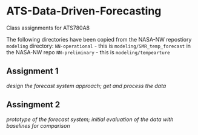 # ATS-Data-Driven-Forecasting
Class assignments for ATS780A8

The following directories have been copied from the NASA-NW repostiory 
`modeling` directory:
`NN-operational` - this is `modeling/SMR_temp_forecast` in the NASA-NW repo
`NN-preliminary` - this is `modeling/tempearture`

## Assignment 1
*design the forecast system approach; get and process the data*

## Assingment 2
*prototype of the forecast system; initial evaluation of the data with baselines*
*for comparison*

